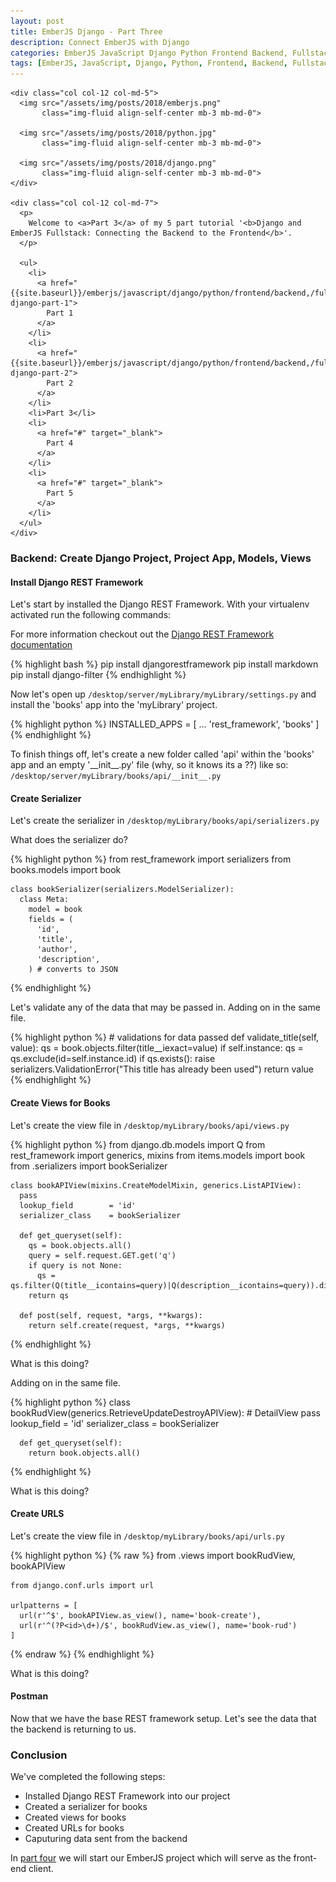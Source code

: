 ```yaml
---
layout: post
title: EmberJS Django - Part Three
description: Connect EmberJS with Django
categories: EmberJS JavaScript Django Python Frontend Backend, Fullstack
tags: [EmberJS, JavaScript, Django, Python, Frontend, Backend, Fullstack]
---
```


<!-- PART THREE  -------------------------------------------------------------------------------------------------------------------------------------------->

<!-- INTRODUCTION ------------------------------------------------------------>
<section>
  <div class="row">

    <div class="col col-12 col-md-5">
      <img src="/assets/img/posts/2018/emberjs.png"
           class="img-fluid align-self-center mb-3 mb-md-0">

      <img src="/assets/img/posts/2018/python.jpg"
           class="img-fluid align-self-center mb-3 mb-md-0">

      <img src="/assets/img/posts/2018/django.png"
           class="img-fluid align-self-center mb-3 mb-md-0">
    </div>

    <div class="col col-12 col-md-7">
      <p>
        Welcome to <a>Part 3</a> of my 5 part tutorial '<b>Django and EmberJS Fullstack: Connecting the Backend to the Frontend</b>'.
      </p>

      <ul>
        <li>
          <a href="{{site.baseurl}}/emberjs/javascript/django/python/frontend/backend,/fullstack,/multipart/ember-django-part-1">
            Part 1
          </a>
        </li>
        <li>
          <a href="{{site.baseurl}}/emberjs/javascript/django/python/frontend/backend,/fullstack/ember-django-part-2">
            Part 2
          </a>
        </li>
        <li>Part 3</li>
        <li>
          <a href="#" target="_blank">
            Part 4
          </a>
        </li>
        <li>
          <a href="#" target="_blank">
            Part 5
          </a>
        </li>
      </ul>
    </div>

  </div>
</section>

<!-- Create API -------------------------------------------------------------->
<section>
  <h3>Backend: Create Django Project, Project App, Models, Views</h3>
</section>

<!-- Install Django REST Framework --->
<section>
  <h4 id="install-framework">Install Django REST Framework</h4>

  <p>Let's start by installed the Django REST Framework. With your virtualenv activated run the following commands:</p>

  <p>
    For more information checkout out the <a href="http://www.django-rest-framework.org/#installation" target="_blank"> Django REST Framework documentation</a>
  </p>

  {% highlight bash %}
    pip install djangorestframework
    pip install markdown
    pip install django-filter
  {% endhighlight %}

  <p>
    Now let's open up <code>/desktop/server/myLibrary/myLibrary/settings.py</code> and install the 'books' app into the 'myLibrary' project.
  </p>

  {% highlight python %}
    INSTALLED_APPS = [
    ...
      'rest_framework',
      'books'
    ]
  {% endhighlight %}

  <p>
    To finish things off, let's create a new folder called 'api' within the 'books' app and an empty '__init__.py' file (why, so it knows its a ??) like so: <code>/desktop/server/myLibrary/books/api/__init__.py</code>
  </p>
</section>

<!-- Create Serializer for Books ----->
<section>
  <h4 id="create-serializer">Create Serializer</h4>

  <p>
    Let's create the serializer in <code>/desktop/myLibrary/books/api/serializers.py</code>
  </p>

  <p>
    What does the serializer do?
  </p>

  {% highlight python %}
    from rest_framework import serializers
    from books.models import book

    class bookSerializer(serializers.ModelSerializer):
      class Meta:
        model = book
        fields = (
          'id',
          'title',
          'author',
          'description',
        ) # converts to JSON

  {% endhighlight %}

  <p>
    Let's validate any of the data that may be passed in. Adding on in the same file.
  </p>

  {% highlight python %}
    # validations for data passed
    def validate_title(self, value):
      qs = book.objects.filter(title__iexact=value)
      if self.instance:
          qs = qs.exclude(id=self.instance.id)
      if qs.exists():
        raise serializers.ValidationError("This title has already been used")
      return value
  {% endhighlight %}
</section>

<!-- Create Views for Books ---------->
<section>
  <h4 id="create-views">Create Views for Books</h4>

  <p>
    Let's create the view file in <code>/desktop/myLibrary/books/api/views.py</code>
  </p>

  <!-- Django REST framework: http://www.django-rest-framework.org/api-guide/viewsets/#genericviewset -->

  {% highlight python %}
    from django.db.models import Q
    from rest_framework import generics, mixins
    from items.models import book
    from .serializers import  bookSerializer

    class bookAPIView(mixins.CreateModelMixin, generics.ListAPIView):
      pass
      lookup_field        = 'id'
      serializer_class    = bookSerializer

      def get_queryset(self):
        qs = book.objects.all()
        query = self.request.GET.get('q')
        if query is not None:
          qs = qs.filter(Q(title__icontains=query)|Q(description__icontains=query)).distinct()
        return qs

      def post(self, request, *args, **kwargs):
        return self.create(request, *args, **kwargs)
  {% endhighlight %}

  <p>
    What is this doing?
  </p>

  <p>
    Adding on in the same file.
  </p>

  {% highlight python %}
    class bookRudView(generics.RetrieveUpdateDestroyAPIView): # DetailView
      pass
      lookup_field        = 'id'
      serializer_class    = bookSerializer

      def get_queryset(self):
        return book.objects.all()
  {% endhighlight %}

  <p>
    What is this doing?
  </p>
</section>

<!-- URLs Views for Books ------------>
<section>
  <h4 id="create-urls">Create URLS</h4>

  <p>
    Let's create the view file in <code>/desktop/myLibrary/books/api/urls.py</code>
  </p>

  {% highlight python %}
  {% raw %}
    from .views import bookRudView, bookAPIView

    from django.conf.urls import url

    urlpatterns = [
      url(r'^$', bookAPIView.as_view(), name='book-create'),
      url(r'^(?P<id>\d+)/$', bookRudView.as_view(), name='book-rud')
    ]
  {% endraw %}
  {% endhighlight %}

  <p>
    What is this doing?
  </p>
</section>

<!-- Postman to demonstrate working endpoints ---->
<section>
  <h4 id="access-data">Postman</h4>

  <p>
    Now that we have the base REST framework setup. Let's see the data that the backend is returning to us.
  </p>
</section>

<!-- Conclusion ----------------------------------------------------------- -->
<section>
  <h3 id="conclusion">Conclusion</h3>
  <p>
    We've completed the following steps:
  </p>

  <ul>
    <li>Installed Django REST Framework into our project</li>
    <li>Created a serializer for books</li>
    <li>Created views for books</li>
    <li>Created URLs for books</li>
    <li>Caputuring data sent from the backend</li>
  </ul>

  <p>
    In <a href="#">part four</a> we will start our EmberJS project which will serve as the front-end client.
  </p>
</section>

<!-- ## build REST API w/ Django REST Framework -->
<!-- https://www.youtube.com/watch?v=tG6O8YF91HE -->